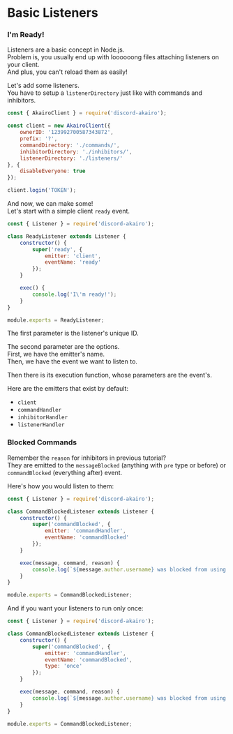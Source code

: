 # Basic Listeners

### I'm Ready!

Listeners are a basic concept in Node.js.  
Problem is, you usually end up with loooooong files attaching listeners on your client.  
And plus, you can't reload them as easily!  

Let's add some listeners.  
You have to setup a `listenerDirectory` just like with commands and inhibitors.  

```js
const { AkairoClient } = require('discord-akairo');

const client = new AkairoClient({
    ownerID: '123992700587343872',
    prefix: '?',
    commandDirectory: './commands/',
    inhibitorDirectory: './inhibitors/',
    listenerDirectory: './listeners/'
}, {
    disableEveryone: true
});

client.login('TOKEN');
```

And now, we can make some!  
Let's start with a simple client `ready` event.  

```js
const { Listener } = require('discord-akairo');

class ReadyListener extends Listener {
    constructor() {
        super('ready', {
            emitter: 'client',
            eventName: 'ready'
        });
    }

    exec() {
        console.log('I\'m ready!');
    }
}

module.exports = ReadyListener;
```

The first parameter is the listener's unique ID.  

The second parameter are the options.  
First, we have the emitter's name.  
Then, we have the event we want to listen to.  

Then there is its execution function, whose parameters are the event's.  

Here are the emitters that exist by default:  

- `client`
- `commandHandler`
- `inhibitorHandler`
- `listenerHandler`

### Blocked Commands

Remember the `reason` for inhibitors in previous tutorial?  
They are emitted to the `messageBlocked` (anything with `pre` type or before) or `commandBlocked` (everything after) event.  

Here's how you would listen to them:  

```js
const { Listener } = require('discord-akairo');

class CommandBlockedListener extends Listener {
    constructor() {
        super('commandBlocked', {
            emitter: 'commandHandler',
            eventName: 'commandBlocked'
        });
    }

    exec(message, command, reason) {
        console.log(`${message.author.username} was blocked from using ${command.id} because of ${reason}!`);
    }
}

module.exports = CommandBlockedListener;
```

And if you want your listeners to run only once:  

```js
const { Listener } = require('discord-akairo');

class CommandBlockedListener extends Listener {
    constructor() {
        super('commandBlocked', {
            emitter: 'commandHandler',
            eventName: 'commandBlocked',
            type: 'once'
        });
    }

    exec(message, command, reason) {
        console.log(`${message.author.username} was blocked from using ${command.id} because of ${reason}!`);
    }
}

module.exports = CommandBlockedListener;
```
